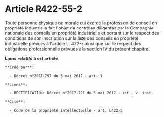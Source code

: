 # Article R422-55-2

Toute personne physique ou morale qui exerce la profession de conseil en propriété industrielle fait l'objet de contrôles
diligentés par la Compagnie nationale des conseils en propriété industrielle et portant sur le respect des conditions de son
inscription sur la liste des conseils en propriété industrielle prévues à l'article L. 422-5 ainsi que sur le respect des
obligations professionnelle prévues à la section IV du présent chapitre.

**Liens relatifs à cet article**

	**Créé par**:

	  - Décret n°2017-797 du 5 mai 2017 - art. 1

	**Liens**:

	  - RECTIFICATION: Décret n°2017-797 du 5 mai 2017 - art., v. init.

	**Cite**:

	  - Code de la propriété intellectuelle - art. L422-5
